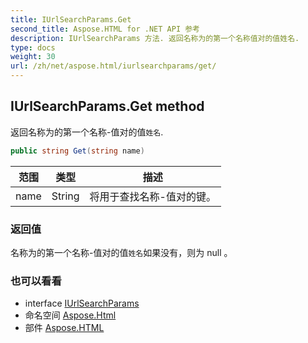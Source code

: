 ```yaml
---
title: IUrlSearchParams.Get
second_title: Aspose.HTML for .NET API 参考
description: IUrlSearchParams 方法. 返回名称为的第一个名称值对的值姓名.
type: docs
weight: 30
url: /zh/net/aspose.html/iurlsearchparams/get/
---
```

## IUrlSearchParams.Get method

返回名称为的第一个名称-值对的值`姓名`.

```csharp
public string Get(string name)
```

| 范围 | 类型 | 描述 |
| --- | --- | --- |
| name | String | 将用于查找名称-值对的键。 |

### 返回值

名称为的第一个名称-值对的值`姓名`如果没有，则为 null 。

### 也可以看看

* interface [IUrlSearchParams](../)
* 命名空间 [Aspose.Html](../../iurlsearchparams/)
* 部件 [Aspose.HTML](../../../)


